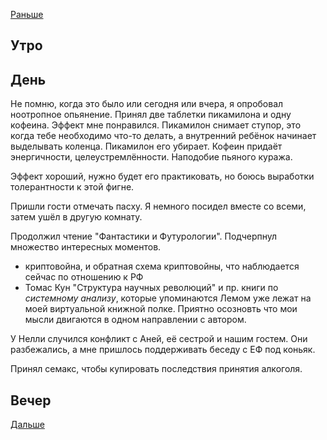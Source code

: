 [Раньше](2021.05.01.md)  
## Утро
## День
Не помню, когда это было или сегодня или вчера, я опробовал ноотропное опьянение.
Принял две таблетки пикамилона и одну кофеина. Эффект мне понравился. Пикамилон снимает ступор, это когда тебе необходимо что-то делать, а внутренний ребёнок начинает выделывать коленца. Пикамилон его убирает. Кофеин придаёт энергичности, целеустремлённости. Наподобие пьяного куража.

Эффект хороший, нужно будет его практиковать, но боюсь выработки толерантности к этой фигне.

Пришли гости отмечать пасху. Я немного посидел вместе со всеми, затем ушёл в другую комнату. 

Продолжил чтение "Фантастики и Футурологии". Подчерпнул множество интересных моментов.
 - криптовойна, и обратная схема криптовойны, что наблюдается сейчас по отношению к РФ
 - Томас Кун "Структура научных революций" и пр. книги по *системному анализу*, которые упоминаются Лемом уже лежат на моей виртуальной книжной полке. Приятно осозновть что мои мысли двигаются в одном направлении с автором.

У Нелли случился конфликт с Аней, её сестрой и нашим гостем. Они разбежались, а мне пришлось поддерживать беседу с ЕФ под коньяк.

Принял семакс, чтобы купировать последствия принятия алкоголя.
## Вечер
[Дальше](2021.05.03.md)
